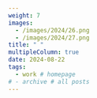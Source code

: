 ```yaml
---
weight: 7
images:
  - /images/2024/26.png
  - /images/2024/27.png
title: " "
multipleColumn: true
date: 2024-08-22
tags:
  - work # homepage
# - archive # all posts
---
```

